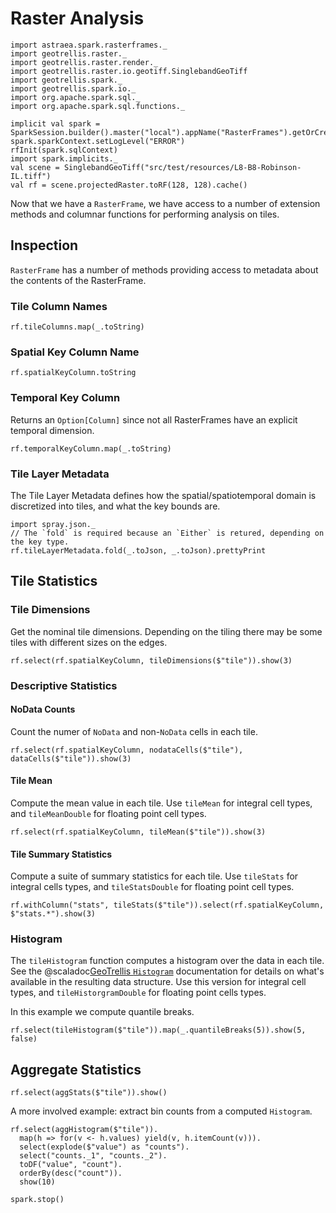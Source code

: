 # Raster Analysis

```tut:invisible
import astraea.spark.rasterframes._
import geotrellis.raster._
import geotrellis.raster.render._
import geotrellis.raster.io.geotiff.SinglebandGeoTiff
import geotrellis.spark._
import geotrellis.spark.io._
import org.apache.spark.sql._
import org.apache.spark.sql.functions._

implicit val spark = SparkSession.builder().master("local").appName("RasterFrames").getOrCreate()
spark.sparkContext.setLogLevel("ERROR")
rfInit(spark.sqlContext)
import spark.implicits._
val scene = SinglebandGeoTiff("src/test/resources/L8-B8-Robinson-IL.tiff")
val rf = scene.projectedRaster.toRF(128, 128).cache()
```


Now that we have a `RasterFrame`, we have access to a number of extension methods and columnar functions for performing analysis on tiles.

## Inspection

`RasterFrame` has a number of methods providing access to metadata about the contents of the RasterFrame. 

### Tile Column Names

```tut:book
rf.tileColumns.map(_.toString)
```

### Spatial Key Column Name

```tut:book
rf.spatialKeyColumn.toString
```

### Temporal Key Column

Returns an `Option[Column]` since not all RasterFrames have an explicit temporal dimension.

```tut:book
rf.temporalKeyColumn.map(_.toString)
```

### Tile Layer Metadata

The Tile Layer Metadata defines how the spatial/spatiotemporal domain is discretized into tiles, 
and what the key bounds are.

```tut
import spray.json._
// The `fold` is required because an `Either` is retured, depending on the key type. 
rf.tileLayerMetadata.fold(_.toJson, _.toJson).prettyPrint
```

## Tile Statistics 

### Tile Dimensions

Get the nominal tile dimensions. Depending on the tiling there may be some tiles with different sizes on the edges.

```tut
rf.select(rf.spatialKeyColumn, tileDimensions($"tile")).show(3)
```

### Descriptive Statistics

#### NoData Counts

Count the numer of `NoData` and non-`NoData` cells in each tile.

```tut
rf.select(rf.spatialKeyColumn, nodataCells($"tile"), dataCells($"tile")).show(3)
```

#### Tile Mean

Compute the mean value in each tile. Use `tileMean` for integral cell types, and `tileMeanDouble` for floating point
cell types.
 
```tut
rf.select(rf.spatialKeyColumn, tileMean($"tile")).show(3)
```

#### Tile Summary Statistics

Compute a suite of summary statistics for each tile. Use `tileStats` for integral cells types, and `tileStatsDouble`
for floating point cell types.

```tut
rf.withColumn("stats", tileStats($"tile")).select(rf.spatialKeyColumn, $"stats.*").show(3)
```

### Histogram

The `tileHistogram` function computes a histogram over the data in each tile. See the 
@scaladoc[GeoTrellis `Histogram`](geotrellis.raster.histogram.Histogram) documentation for details on what's
available in the resulting data structure. Use this version for integral cell types, and `tileHistorgramDouble` for
floating  point cells types. 

In this example we compute quantile breaks.

```tut
rf.select(tileHistogram($"tile")).map(_.quantileBreaks(5)).show(5, false)
```

## Aggregate Statistics

```tut
rf.select(aggStats($"tile")).show()
```

A more involved example: extract bin counts from a computed `Histogram`.

```tut
rf.select(aggHistogram($"tile")).
  map(h => for(v <- h.values) yield(v, h.itemCount(v))).
  select(explode($"value") as "counts").
  select("counts._1", "counts._2").
  toDF("value", "count").
  orderBy(desc("count")).
  show(10)
```


```tut:invisible
spark.stop()
```

